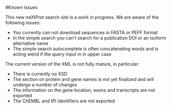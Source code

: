 #Known issues

This new neXtProt search site is a work in progress. We are aware of the following issues:

 - You currently can not download sequences in FASTA or PEFF format
 - In the simple search you can't search for a publication DOI or an isoform alternative name
 - The simple search autocomplete is often concatenating words and is acting weird if the query input in in upper case 
 
The current version of the XML is not fully mature, in particular:

 - There is currently no XSD
 - The section on protein and gene names is not yet finalized and will undergo a number of changes
 - The information on the gene location, exons and transcripts are not exported
 - The ChEMBL and IPI identifiers are not exported
